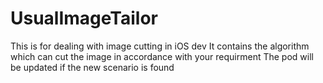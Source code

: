# UsualImageTailor
This is for dealing with image cutting in iOS dev
It contains the algorithm which can cut the image in accordance with your requirment 
The pod will be updated if the new scenario is found 
